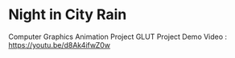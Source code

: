 # Night in City Rain
Computer Graphics Animation Project
GLUT Project
Demo Video : https://youtu.be/d8Ak4ifwZ0w
